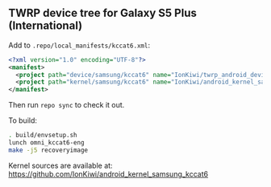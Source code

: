 ## TWRP device tree for Galaxy S5 Plus (International)

Add to `.repo/local_manifests/kccat6.xml`:

```xml
<?xml version="1.0" encoding="UTF-8"?>
<manifest>
  <project path="device/samsung/kccat6" name="IonKiwi/twrp_android_device_samsung_kccat6" remote="github" revision="android-6.0" />
  <project path="kernel/samsung/kccat6" name="IonKiwi/android_kernel_samsung_kccat6" remote="github" revision="cm-14.1" />
</manifest>
```

Then run `repo sync` to check it out.

To build:

```sh
. build/envsetup.sh
lunch omni_kccat6-eng
make -j5 recoveryimage
```

Kernel sources are available at: https://github.com/IonKiwi/android_kernel_samsung_kccat6


